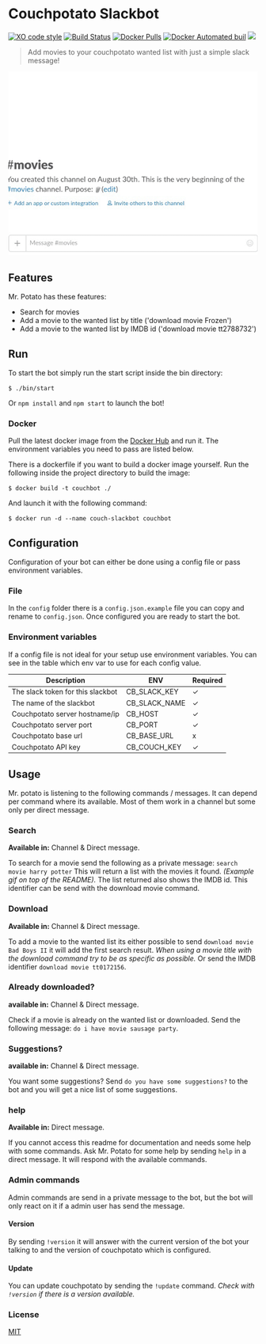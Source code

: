 
# Couchpotato Slackbot
[![XO code style](https://img.shields.io/badge/code_style-XO-5ed9c7.svg)](https://github.com/sindresorhus/xo)
[![Build Status](https://travis-ci.org/RolfKoenders/potato.svg?branch=master)](https://travis-ci.org/RolfKoenders/potato)
[![Docker Pulls](https://img.shields.io/docker/pulls/rolfkoenders/potato.svg)](https://hub.docker.com/r/rolfkoenders/potato/)
[![Docker Automated buil](https://img.shields.io/docker/automated/rolfkoenders/potato.svg)](https://hub.docker.com/r/rolfkoenders/potato/)
[![](https://images.microbadger.com/badges/image/rolfkoenders/potato.svg)](https://microbadger.com/images/rolfkoenders/potato "Get your own image badge on microbadger.com")

> Add movies to your couchpotato wanted list with just a simple slack message!

![search and download example](assets/images/search-download.gif)

## Features
Mr. Potato has these features:
- Search for movies
- Add a movie to the wanted list by title ('download movie Frozen')
- Add a movie to the wanted list by IMDB id ('download movie tt2788732')

## Run
To start the bot simply run the start script inside the bin directory:
```
$ ./bin/start
```
Or `npm install` and `npm start` to launch the bot!

### Docker
Pull the latest docker image from the [Docker Hub](https://hub.docker.com/r/rolfkoenders/potato/) and run it. The environment variables you need to pass are listed below.

There is a dockerfile if you want to build a docker image yourself.
Run the following inside the project directory to build the image:
```
$ docker build -t couchbot ./
```
And launch it with the following command:
```
$ docker run -d --name couch-slackbot couchbot
```


## Configuration
Configuration of your bot can either be done using a config file or pass environment variables.

### File
In the `config` folder there is a `config.json.example` file you can copy and rename to `config.json`. Once configured you are ready to start the bot.

### Environment variables
If a config file is not ideal for your setup use environment variables. You can see in the table which env var to use for each config value.

| Description | ENV | Required |
|-------------|-----|----------|
| The slack token for this slackbot | CB_SLACK_KEY | ✓ |
| The name of the slackbot | CB_SLACK_NAME | ✓ |
| Couchpotato server hostname/ip | CB_HOST | ✓ |
| Couchpotato server port | CB_PORT | ✓ |
| Couchpotato base url | CB_BASE_URL | x |
| Couchpotato API key | CB_COUCH_KEY | ✓ |

## Usage
Mr. potato is listening to the following commands / messages. It can depend per command where its available. Most of them work in a channel but some only per direct message.

### Search
**Available in:** Channel & Direct message.

To search for a movie send the following as a private message: `search movie harry potter` This will return a list with the movies it found. _(Example gif on top of the README)._ The list returned also shows the IMDB id. This identifier can be send with the download movie command.

### Download
**Available in:** Channel & Direct message.

To add a movie to the wanted list its either possible to send `download movie Bad Boys II` it will add the first search result. _When using a movie title with the download command try to be as specific as possible._ Or send the IMDB identifier `download movie tt0172156`.

### Already downloaded?
**available in:** Channel & Direct message.

Check if a movie is already on the wanted list or downloaded. Send the following message: `do i have movie sausage party`.

### Suggestions?
**available in:** Channel & Direct message.

You want some suggestions? Send `do you have some suggestions?` to the bot and you will get a nice list of some suggestions.

### help
**Available in:** Direct message.

If you cannot access this readme for documentation and needs some help with some commands. Ask Mr. Potato for some help by sending `help` in a direct message. It will respond with the available commands.

### Admin commands
Admin commands are send in a private message to the bot, but the bot will only react on it if a admin user has send the message.

#### Version
By sending `!version` it will answer with the current version of the bot your talking to and the version of couchpotato which is configured.

#### Update
You can update couchpotato by sending the `!update` command. _Check with `!version` if there is a version available._

### License
[MIT](https://opensource.org/licenses/MIT)
 
